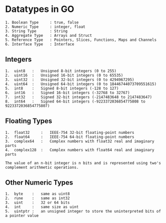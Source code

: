 # Datatypes in GO  
    1. Boolean Type 	: true, false
	2. Numeric Type 	: integer, float
	3. String Type 		: String
	4. Aggregate Type 	: Arrays and Struct
	5. Reference Type	: Pointers, Slices, Functions, Maps and Channels
    6. Interface Type   : Interface

## Integers


    1.	uint8   :   Unsigned 8-bit integers (0 to 255)
    2.	uint16  :   Unsigned 16-bit integers (0 to 65535)
    3.	uint32  :   Unsigned 32-bit integers (0 to 4294967295)
    4.	uint64  :   Unsigned 64-bit integers (0 to 18446744073709551615)
    5.	int8    :   Signed 8-bit integers (-128 to 127)
    6.	int16   :   Signed 16-bit integers (-32768 to 32767)
    7.	int32   :   Signed 32-bit integers (-2147483648 to 2147483647)
    8.	int64   :   Signed 64-bit integers (-9223372036854775808 to 9223372036854775807)

## Floating Types

    1.	float32     :   IEEE-754 32-bit floating-point numbers
    2.  float64     :   IEEE-754 64-bit floating-point numbers
    3.  complex64   :   Complex numbers with float32 real and imaginary parts
    4.  complex128  :   Complex numbers with float64 real and imaginary parts

    The value of an n-bit integer is n bits and is represented using two's complement arithmetic operations.

##  Other Numeric Types 
    1.  byte    :   same as uint8
    2.  rune    :   same as int32
    3.  uint    :   32 or 64 bits
    4.  int     :   same size as uint
    5.  uintptr :   an unsigned integer to store the uninterpreted bits of a pointer value